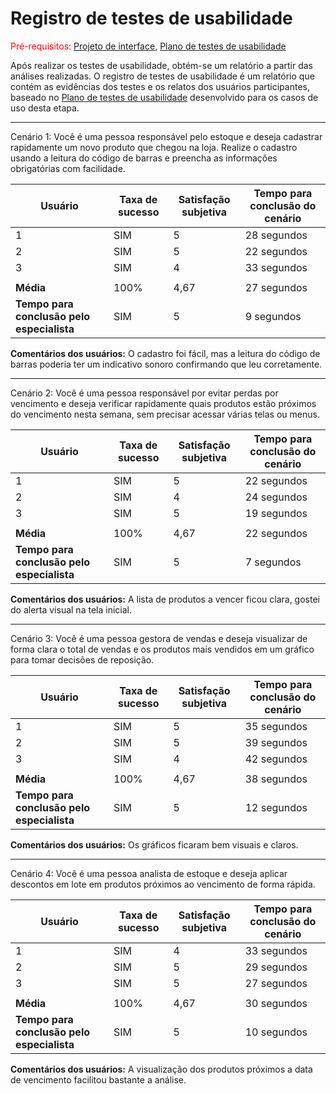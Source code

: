 # Registro de testes de usabilidade

<span style="color:red">Pré-requisitos: <a href="05-Projeto-interface.md"> Projeto de interface</a></span>, <a href="10-Plano-testes-usabilidade.md"> Plano de testes de usabilidade</a>

Após realizar os testes de usabilidade, obtém-se um relatório a partir das análises realizadas. O registro de testes de usabilidade é um relatório que contém as evidências dos testes e os relatos dos usuários participantes, baseado no <a href="10-Plano-testes-usabilidade.md"> Plano de testes de usabilidade</a> desenvolvido para os casos de uso desta etapa.

---

Cenário 1: Você é uma pessoa responsável pelo estoque e deseja cadastrar rapidamente um novo produto que chegou na loja. Realize o cadastro usando a leitura do código de barras e preencha as informações obrigatórias com facilidade.

| Usuário | Taxa de sucesso | Satisfação subjetiva | Tempo para conclusão do cenário |
|---------|-----------------|----------------------|---------------------------------|
| 1       | SIM             | 5                    | 28 segundos                  |
| 2       | SIM             | 5                    | 22 segundos                  |
| 3       | SIM             | 4                    | 33 segundos                  |
|         |                 |                      |                                 |
| **Média** | 100%          | 4,67                 | 27 segundos                  |
| **Tempo para conclusão pelo especialista** | SIM | 5 | 9 segundos |

**Comentários dos usuários:** O cadastro foi fácil, mas a leitura do código de barras poderia ter um indicativo sonoro confirmando que leu corretamente.

---

Cenário 2: Você é uma pessoa responsável por evitar perdas por vencimento e deseja verificar rapidamente quais produtos estão próximos do vencimento nesta semana, sem precisar acessar várias telas ou menus.

| Usuário | Taxa de sucesso | Satisfação subjetiva | Tempo para conclusão do cenário |
|---------|-----------------|----------------------|---------------------------------|
| 1       | SIM             | 5                    | 22 segundos                  |
| 2       | SIM             | 4                    | 24 segundos                  |
| 3       | SIM             | 5                    | 19 segundos                  |
|         |                 |                      |                                 |
| **Média** | 100%          | 4,67                 | 22 segundos                  |
| **Tempo para conclusão pelo especialista** | SIM | 5 | 7 segundos |

**Comentários dos usuários:** A lista de produtos a vencer ficou clara, gostei do alerta visual na tela inicial.

---

Cenário 3: Você é uma pessoa gestora de vendas e deseja visualizar de forma clara o total de vendas e os produtos mais vendidos em um gráfico para tomar decisões de reposição.

| Usuário | Taxa de sucesso | Satisfação subjetiva | Tempo para conclusão do cenário |
|---------|-----------------|----------------------|---------------------------------|
| 1       | SIM             | 5                    | 35 segundos                  |
| 2       | SIM             | 5                    | 39 segundos                  |
| 3       | SIM             | 4                    | 42 segundos                  |
|         |                 |                      |                                 |
| **Média** | 100%          | 4,67                 | 38 segundos                  |
| **Tempo para conclusão pelo especialista** | SIM | 5 | 12 segundos |

**Comentários dos usuários:** Os gráficos ficaram bem visuais e claros.

---

Cenário 4: Você é uma pessoa analista de estoque e deseja aplicar descontos em lote em produtos próximos ao vencimento de forma rápida.

| Usuário | Taxa de sucesso | Satisfação subjetiva | Tempo para conclusão do cenário |
|---------|-----------------|----------------------|---------------------------------|
| 1       | SIM             | 4                    | 33 segundos                  |
| 2       | SIM             | 5                    | 29 segundos                  |
| 3       | SIM             | 5                    | 27 segundos                  |
|         |                 |                      |                                 |
| **Média** | 100%          | 4,67                 | 30 segundos                  |
| **Tempo para conclusão pelo especialista** | SIM | 5 | 10 segundos |

**Comentários dos usuários:** A visualização dos produtos próximos a data de vencimento facilitou bastante a análise.


